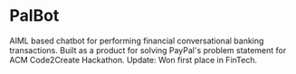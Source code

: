 # PalBot
AIML based chatbot for performing financial conversational banking transactions. Built as a product for solving PayPal's problem statement for ACM Code2Create Hackathon. Update: Won first place in FinTech.
